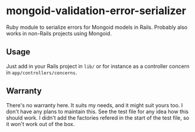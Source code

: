 # mongoid-validation-error-serializer
Ruby module to serialize errors for Mongoid models in Rails. Probably also works in non-Rails projects using Mongoid.

## Usage
Just add in your Rails project in `lib/` or for instance as a controller concern in `app/controllers/concerns`.

## Warranty
There's no warranty here. It suits my needs, and it might suit yours too. I don't have any plans to maintain this. See the test file for any idea how this should work. I didn't add the factories refered in the start of the test file, so it won't work out of the box.

